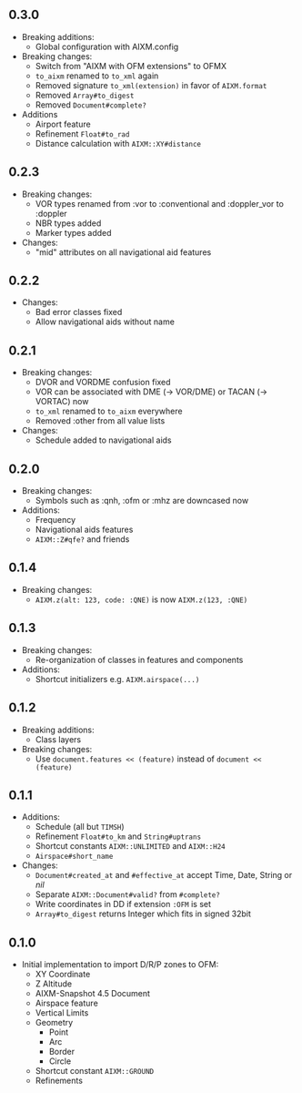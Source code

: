## 0.3.0

* Breaking additions:
  * Global configuration with AIXM.config
* Breaking changes:
  * Switch from "AIXM with OFM extensions" to OFMX
  * `to_aixm` renamed to `to_xml` again
  * Removed signature `to_xml(extension)` in favor of `AIXM.format`
  * Removed `Array#to_digest`
  * Removed `Document#complete?`
* Additions
  * Airport feature
  * Refinement `Float#to_rad`
  * Distance calculation with `AIXM::XY#distance`

## 0.2.3

* Breaking changes:
  * VOR types renamed from :vor to :conventional and :doppler_vor to :doppler
  * NBR types added
  * Marker types added
* Changes:
  * "mid" attributes on all navigational aid features

## 0.2.2

* Changes:
  * Bad error classes fixed
  * Allow navigational aids without name

## 0.2.1

* Breaking changes:
  * DVOR and VORDME confusion fixed
  * VOR can be associated with DME (-> VOR/DME) or TACAN (-> VORTAC) now
  * `to_xml` renamed to `to_aixm` everywhere
  * Removed :other from all value lists
* Changes:
  * Schedule added to navigational aids

## 0.2.0

* Breaking changes:
  * Symbols such as :qnh, :ofm or :mhz are downcased now
* Additions:
  * Frequency
  * Navigational aids features
  * `AIXM::Z#qfe?` and friends

## 0.1.4

* Breaking changes:
  * `AIXM.z(alt: 123, code: :QNE)` is now `AIXM.z(123, :QNE)`

## 0.1.3

* Breaking changes:
  * Re-organization of classes in features and components
* Additions:
  * Shortcut initializers e.g. `AIXM.airspace(...)`

## 0.1.2

* Breaking additions:
  * Class layers
* Breaking changes:
  * Use `document.features << (feature)` instead of `document << (feature)`

## 0.1.1

* Additions:
  * Schedule (all but `TIMSH`)
  * Refinement `Float#to_km` and `String#uptrans`
  * Shortcut constants `AIXM::UNLIMITED` and `AIXM::H24`
  * `Airspace#short_name`
* Changes:
  * `Document#created_at` and `#effective_at` accept Time, Date, String or *nil*
  * Separate `AIXM::Document#valid?` from `#complete?`
  * Write coordinates in DD if extension `:OFM` is set
  * `Array#to_digest` returns Integer which fits in signed 32bit

## 0.1.0

* Initial implementation to import D/R/P zones to OFM:
  * XY Coordinate
  * Z Altitude
  * AIXM-Snapshot 4.5 Document
  * Airspace feature
  * Vertical Limits
  * Geometry
    * Point
    * Arc
    * Border
    * Circle
  * Shortcut constant `AIXM::GROUND`
  * Refinements
